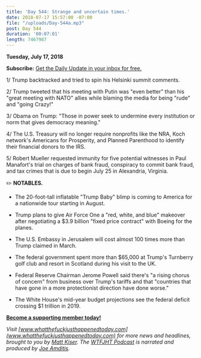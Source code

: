 ```yaml
---
title: 'Day 544: Strange and uncertain times.'
date: 2018-07-17 15:57:00 -07:00
file: "/uploads/Day-544a.mp3"
post: Day 544
duration: '00:07:01'
length: 7467987
---
```


**Tuesday, July 17, 2018**

**Subscribe:** [Get the Daily Update in your inbox for free.](https://whatthefuckjusthappenedtoday.com/subscribe/)

1/ Trump backtracked and tried to spin his Helsinki summit comments.

2/ Trump tweeted that his meeting with Putin was "even better" than his "great meeting with NATO" allies while blaming the media for being "rude" and "going Crazy!"

3/ Obama on Trump: "Those in power seek to undermine every institution or norm that gives democracy meaning."

4/ The U.S. Treasury will no longer require nonprofits like the NRA, Koch network's Americans for Prosperity, and Planned Parenthood to identify their financial donors to the IRS.

5/ Robert Mueller requested immunity for five potential witnesses in Paul Manafort's trial on charges of bank fraud, conspiracy to commit bank fraud, and tax crimes that is due to begin July 25 in Alexandria, Virginia.

✏️ **NOTABLES.**

* The 20-foot-tall inflatable "Trump Baby" blimp is coming to America for a nationwide tour starting in August.

* Trump plans to give Air Force One a "red, white, and blue" makeover after negotiating a $3.9 billion "fixed price contract" with Boeing for the planes.

* The U.S. Embassy in Jerusalem will cost almost 100 times more than Trump claimed in March.

* The federal government spent more than $65,000 at Trump's Turnberry golf club and resort in Scotland during his visit to the UK.

* Federal Reserve Chairman Jerome Powell said there's "a rising chorus of concern" from business over Trump's tariffs and that "countries that have gone in a more protectionist direction have done worse."

* The White House's mid-year budget projections see the federal deficit crossing $1 trillion in 2019.

**[Become a supporting member today!](https://whatthefuckjusthappenedtoday.com/membership/?utm_source=2017\+Donors&utm_campaign=8dccd905d9-&utm_medium=email&utm_term=0_3bd36f654c-8dccd905d9-169730397)**

*Visit [www.whatthefuckjusthappenedtoday.com](www.whatthefuckjusthappenedtoday.com) for more news and headlines, brought to you by [Matt Kiser](https://twitter.com/Matt_Kiser). The [WTFJHT Podcast](https://whatthefuckjusthappenedtoday.com/podcasts/) is narrated and produced by [Joe Amditis](https://twitter.com/jsamditis).*
